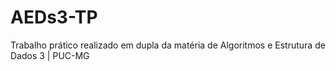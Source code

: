 # AEDs3-TP
Trabalho prático realizado em dupla da matéria de Algoritmos e Estrutura de Dados 3 | PUC-MG
